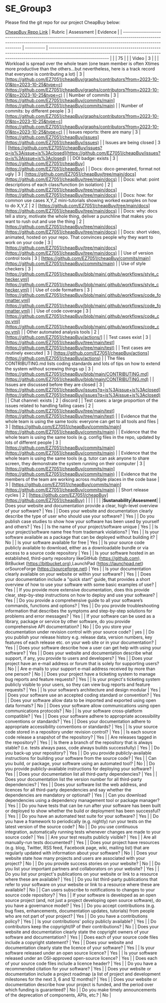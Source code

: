 # SE_Group3
Please find the git repo for our project CheapBuy below:

[CheapBuy Repo Link](https://github.com/EZ7051/cheapBuy)
| Rubric                                                                                                                                                                                  | Assessment | Evidence                                                                                                                                                                                   |
| --------------------------------------------------------------------------------------------------------------------------------------------------------------------------------------- | ---------- | ------------------------------------------------------------------------------------------------------------------------------------------------------------------------------------------ |
|                                                                                                                                                                                         | 75         |                                                                                                                                                                                            |
| Video                                                                                                                                                                                   | 3          |                                                 |
| Workload is spread over the whole team (one team member is often Xtimes more productive than the others...but nevertheless, here is a track record that everyone is contributing a lot) |       3     | [https://github.com/EZ7051/cheapBuy/graphs/contributors?from=2023-10-01&to=2023-10-25&type=c](https://github.com/EZ7051/cheapBuy/graphs/contributors?from=2023-10-01&to=2023-10-25&type=c) |
| Number of commits                                                                                                                                                                       | 3          | [https://github.com/EZ7051/cheapBuy/commits/main](https://github.com/EZ7051/cheapBuy/commits/main)                                                                                         |
| Number of commits: by different people                                                                                                                                                  | 3          | [https://github.com/EZ7051/cheapBuy/graphs/contributors?from=2023-10-01&to=2023-10-25&type=c](https://github.com/EZ7051/cheapBuy/graphs/contributors?from=2023-10-01&to=2023-10-25&type=c) |
| Issues reports: there are many                                                                                                                                                          | 3          | [https://github.com/EZ7051/cheapBuy/issues](https://github.com/EZ7051/cheapBuy/issues)                                                                                                     |
| Issues are being closed                                                                                                                                                                 | 3          | [https://github.com/EZ7051/cheapBuy/issues?q=is%3Aissue+is%3Aclosed](https://github.com/EZ7051/cheapBuy/issues?q=is%3Aissue+is%3Aclosed)                                                   |
| DOI badge: exists                                                                                                                                                                       | 3          | [https://github.com/EZ7051/cheapBuy](https://github.com/EZ7051/cheapBuy)                                                                                                                   |
| Docs: doco generated, format not ugly                                                                                                                                                   | 3          | [https://github.com/EZ7051/cheapBuy/tree/main/docs](https://github.com/EZ7051/cheapBuy/tree/main/docs)                                                                                     |
| Docs: what: point descriptions of each class/function (in isolation)                                                                                                                    | 2          | [https://github.com/EZ7051/cheapBuy/tree/main/docs](https://github.com/EZ7051/cheapBuy/tree/main/docs)                                                                                     |
| Docs: how: for common use cases X,Y,Z mini-tutorials showing worked examples on how to do X,Y,Z                                                                                         | 2          | [https://github.com/EZ7051/cheapBuy/tree/main/docs](https://github.com/EZ7051/cheapBuy/tree/main/docs)                                                                                     |
| Docs: why: docs tell a story, motivate the whole thing, deliver a punchline that makes you want to rush out and use the thing                                                           | 2          | [https://github.com/EZ7051/cheapBuy/tree/main/docs](https://github.com/EZ7051/cheapBuy/tree/main/docs)                                                                                     |
| Docs: short video, animated, hosted on your repo. That convinces people why they want to work on your code                                                                              | 3          | [https://github.com/EZ7051/cheapBuy/tree/main/docs](https://github.com/EZ7051/cheapBuy/tree/main/docs)                                                                                     |
| Use of version control tools                                                                                                                                                            | 3          | [https://github.com/EZ7051/cheapBuy/commits/main](https://github.com/EZ7051/cheapBuy/commits/main)                                                                                         |
| Use of style checkers                                                                                                                                                                   | 3          | [https://github.com/EZ7051/cheapBuy/blob/main/.github/workflows/style_checker.yml](https://github.com/EZ7051/cheapBuy/blob/main/.github/workflows/style_checker.yml)                       |
| Use of code formatters                                                                                                                                                                  | 3          | [https://github.com/EZ7051/cheapBuy/blob/main/.github/workflows/code_formatter.yml](https://github.com/EZ7051/cheapBuy/blob/main/.github/workflows/code_formatter.yml)                     |
| Use of code coverage                                                                                                                                                                    | 3          | [https://github.com/EZ7051/cheapBuy/blob/main/.github/workflows/code_cov.yml](https://github.com/EZ7051/cheapBuy/blob/main/.github/workflows/code_cov.yml)                                 |
| Other automated analysis tools                                                                                                                                                          | 2          |     [https://github.com/EZ7051/cheapBuy/actions/]                                                                                                                                                                                        |
| Test cases exist                                                                                                                                                                        | 3          | [https://github.com/EZ7051/cheapBuy/tree/main/test](https://github.com/EZ7051/cheapBuy/tree/main/test)                                                                                     |
| Test cases are routinely executed                                                                                                                                                       | 3          | [https://github.com/EZ7051/cheapBuy/actions](https://github.com/EZ7051/cheapBuy/actions)                               |
| The files CONTRIBUTING.md lists coding standards and lots of tips on how to extend the system without screwing things up                                                                | 3          | [https://github.com/EZ7051/cheapBuy/blob/main/CONTRIBUTING.md](https://github.com/EZ7051/cheapBuy/blob/main/CONTRIBUTING.md)                                                               |
| Issues are discussed before they are closed                                                                                                                                             | 3          | [https://github.com/EZ7051/cheapBuy/issues?q=is%3Aissue+is%3Aclosed](https://github.com/EZ7051/cheapBuy/issues?q=is%3Aissue+is%3Aclosed)                                                   |
| Chat channel: exists                                                                                                                                                                    | 2          | discord                                                                                 |
| Test cases: a large proportion of the issues related to handling failing cases                                                                                                          | 2          | [https://github.com/EZ7051/cheapBuy/tree/main/test](https://github.com/EZ7051/cheapBuy/tree/main/test)                                                                                     |
| Evidence that the whole team is using the same tools: everyone can get to all tools and files                                                                                           | 3          | [https://github.com/EZ7051/cheapBuy/commits/main](https://github.com/EZ7051/cheapBuy/commits/main)                                                                                         |
| Evidence that the whole team is using the same tools (e.g. config files in the repo, updated by lots of different people                                                                | 3          | [https://github.com/EZ7051/cheapBuy/commits/main](https://github.com/EZ7051/cheapBuy/commits/main)                                                                                         |
| Evidence that the whole team is using the same tools (e.g. tutor can ask anyone to share screen, they demonstrate the system running on their computer                                  | 3          |      [https://github.com/EZ7051/cheapBuy/commits/main](https://github.com/EZ7051/cheapBuy/commits/main)                                                                                                                                                                                                   |
| Evidence that the members of the team are working across multiple places in the code base                                                                                               | 3          | [https://github.com/EZ7051/cheapBuy/commits/main](https://github.com/EZ7051/cheapBuy/commits/main)                                                                                         |
| Short release cycles                                                                                                                                                                    | 2          | [https://github.com/EZ7051/cheapBuy](https://github.com/EZ7051/cheapBuy)
| | |
| | |
|**Sustanability**|**Assesment**|
| Does your website and documentation provide a clear, high-level overview of your software?                                                                                                                     | Yes       |
| Does your website and documentation clearly describe the type of user who should use your software?                                                                                                            | Yes       |
| Do you publish case studies to show how your software has been used by yourself and others?                                                                                                                    | Yes       |
| Is the name of your project/software unique                                                                                                                                                                    | Yes       |
| Is your project/software name free from trademark violations?                                                                                                                                                  | Yes        |
| Is your software available as a package that can be deployed without building it?                                                                                                                              | No       |
| Is your software available for free                                                                                                                                                                            | Yes       |
| Is your source code publicly available to download, either as a downloadable bundle or via access to a source code repository                                                                                  | Yes       |
| Is your software hosted in an established, third-party repository likeGitHub (https://github.com), BitBucket (https://bitbucket.org),LaunchPad (https://launchpad.net) orSourceForge (https://sourceforge.net) | Yes       |
| Is your documentation clearly available on your website or within your software?                                                                                                                               | Yes       |
| Does your documentation include a "quick start" guide, that provides a short overview of how to use your software with some basic examples of use?                                                             | Yes       |
| If you provide more extensive documentation, does this provide clear, step-by-step instructions on how to deploy and use your software?                                                                        | Yes       |
| Do you provide a comprehensive guide to all your software’s commands, functions and options?                                                                                                                   | Yes       |
| Do you provide troubleshooting information that describes the symptoms and step-by-step solutions for problems and error messages?                                                                             | Yes        |
| If your software can be used as a library, package or service by other software, do you provide comprehensive API documentation?                                                                               | No        |
| Do you store your documentation under revision control with your source code?                                                                                                                                  | yes        |
| Do you publish your release history e.g. release data, version numbers, key features of each release etc. on your web site or in your documentation?                                                           | Yes       |
| Does your software describe how a user can get help with using your software?                                                                                                                                  | Yes       |
| Does your website and documentation describe what support, if any, you provide to users and developers?                                                                                                        | Yes       |
| Does your project have an e-mail address or forum that is solely for supporting users?                                                                                                                         | No        |
| Are e-mails to your support e-mail address received by more than one person?                                                                                                                                   | No        |
| Does your project have a ticketing system to manage bug reports and feature requests?                                                                                                                          | Yes        |
| Is your project's ticketing system publicly visible to your users, so they can view bug reports and feature requests?                                                                                          | Yes        |
| Is your software’s architecture and design modular                                                                                                                                                             | Yes       |
| Does your software use an accepted coding standard or convention?                                                                                                                                              | Yes       |
| Does your software allow data to be imported and exported using open data formats?                                                                                                                             | No        |
| Does your software allow communications using open communications protocols?                                                                                                                                   | No       |
| Is your software cross-platform compatible?                                                                                                                                                                    | Yes       |
| Does your software adhere to appropriate accessibility conventions or standards?                                                                                                                               | Yes       |
| Does your documentation adhere to appropriate accessibility conventions or standards?                                                                                                                          | Yes       |
| Is your source code stored in a repository under revision control?                                                                                                                                             | Yes       |
| Is each source code release a snapshot of the repository?                                                                                                                                                      | Yes        |
| Are releases tagged in the repository?                                                                                                                                                                         | Yes       |
| Is there a branch of the repository that is always stable? (i.e. tests always pass, code always builds successfully)                                                                                           | Yes        |
| Do you back-up your repository?                                                                                                                                                                                | Yes        |
| Do you provide publicly-available instructions for building your software from the source code?                                                                                                                | Yes        |
| Can you build, or package, your software using an automated tool?                                                                                                                                              | No       |
| Do you provide publicly-available instructions for deploying your software?                                                                                                                                    | Yes        |
| Does your documentation list all third-party dependencies?                                                                                                                                                     | Yes       |
| Does your documentation list the version number for all third-party dependencies?                                                                                                                              | Yes       |
| Does your software list the web address, and licences for all third-party dependencies and say whether the dependencies are mandatory or optional?                                                             | Yes        |
| Can you download dependencies using a dependency management tool or package manager?                                                                                                                           | Yes        |
| Do you have tests that can be run after your software has been built or deployed to show whether the build or deployment has been successful?                                                                  | Yes       |
| Do you have an automated test suite for your software?                                                                                                                                                         | Yes        |
| Do you have a framework to periodically (e.g. nightly) run your tests on the latest version of the source code?                                                                                                | No        |
| Do you use continuous integration, automatically running tests whenever changes are made to your source code?                                                                                                  | Yes       |
| Are your test results publicly visible?                                                                                                                                                                        | Yes       |
| Are all manually-run tests documented?                                                                                                                                                                         | Yes       |
| Does your project have resources (e.g. blog, Twitter, RSS feed, Facebook page, wiki, mailing list) that are regularly updated with information about your software?                                            | No        |
| Does your website state how many projects and users are associated with your project?                                                                                                                          | No        |
| Do you provide success stories on your website?                                                                                                                                                                | No        |
| Do you list your important partners and collaborators on your website?                                                                                                                                         | Yes        |
| Do you list your project's publications on your website or link to a resource where these are available?                                                                                                       | Yes        |
| Do you list third-party publications that refer to your software on your website or link to a resource where these are available?                                                                              | No        |
| Can users subscribe to notifications to changes to your source code repository?                                                                                                                                | Yes        |
| If your software is developed as an open source project (and, not just a project developing open source software), do you have a governance model?                                                             | Yes        |
| Do you accept contributions (e.g. bug fixes, enhancements, documentation updates, tutorials) from people who are not part of your project?                                                                     | Yes       |
| Do you have a contributions policy?                                                                                                                                                                            | Yes        |
| Is your contributions' policy publicly available?                                                                                                                                                              | Yes        |
| Do contributors keep the copyright/IP of their contributions?                                                                                                                                                  | No        |
| Does your website and documentation clearly state the copyright owners of your software and documentation?                                                                                                     | Yes       |
| Does each of your source code files include a copyright statement?                                                                                                                                             | Yes       |
| Does your website and documentation clearly state the licence of your software?                                                                                                                                | Yes       |
| Is your software released under an open source licence?                                                                                                                                                        | Yes       |
| Is your software released under an OSI-approved open-source licence?                                                                                                                                           | Yes       |
| Does each of your source code files include a licence header?                                                                                                                                                  | Yes       |
| Do you have a recommended citation for your software?                                                                                                                                                          | Yes        |
| Does your website or documentation include a project roadmap (a list of project and development milestones for the next 3, 6 and 12 months)?                                                                   | Yes       |
| Does your website or documentation describe how your project is funded, and the period over which funding is guaranteed?                                                                                       | No        |
| Do you make timely announcements of the deprecation of components, APIs, etc.?                                                                                                                                 | No        |
